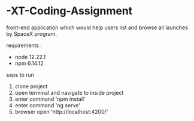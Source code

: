 # -XT-Coding-Assignment
 front-end application which would help users list and browse all launches by SpaceX program.


requirements :

- node 12.22.1
- npm 6.14.12

seps to run 

1) clone project
2) open terminal and navigate to inside project
3) enter command 'npm install'
4) enter command 'ng serve'
5) browser open 'http://localhost:4200/'
